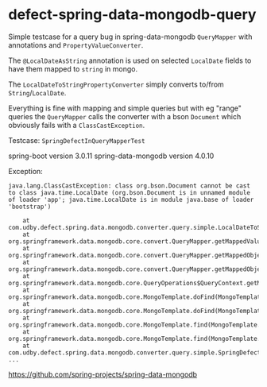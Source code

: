 # defect-spring-data-mongodb-query
Simple testcase for a query bug in spring-data-mongodb `QueryMapper` with annotations and `PropertyValueConverter`.

The `@LocalDateAsString` annotation is used on selected `LocalDate` fields to have them mapped to `string` in mongo.

The `LocalDateToStringPropertyConverter` simply converts to/from `String`/`LocalDate`.

Everything is fine with mapping and simple queries but with eg "range" queries the `QueryMapper` calls the converter with a bson `Document` which obviously fails with a `ClassCastException`.

Testcase: `SpringDefectInQueryMapperTest`

spring-boot version 3.0.11
spring-data-mongodb version 4.0.10

Exception:

```
java.lang.ClassCastException: class org.bson.Document cannot be cast to class java.time.LocalDate (org.bson.Document is in unnamed module of loader 'app'; java.time.LocalDate is in module java.base of loader 'bootstrap')

	at com.udby.defect.spring.data.mongodb.converter.query.simple.LocalDateToStringPropertyConverter.write(LocalDateToStringPropertyConverter.java:10)
	at org.springframework.data.mongodb.core.convert.QueryMapper.getMappedValue(QueryMapper.java:450)
	at org.springframework.data.mongodb.core.convert.QueryMapper.getMappedObjectForField(QueryMapper.java:339)
	at org.springframework.data.mongodb.core.convert.QueryMapper.getMappedObject(QueryMapper.java:166)
	at org.springframework.data.mongodb.core.QueryOperations$QueryContext.getMappedQuery(QueryOperations.java:350)
	at org.springframework.data.mongodb.core.MongoTemplate.doFind(MongoTemplate.java:2422)
	at org.springframework.data.mongodb.core.MongoTemplate.doFind(MongoTemplate.java:2411)
	at org.springframework.data.mongodb.core.MongoTemplate.find(MongoTemplate.java:815)
	at org.springframework.data.mongodb.core.MongoTemplate.find(MongoTemplate.java:805)
	at com.udby.defect.spring.data.mongodb.converter.query.simple.SpringDefectInQueryMapperTest.fail_LocalDate_between(SpringDefectInQueryMapperTest.java:36)
...
```

https://github.com/spring-projects/spring-data-mongodb


